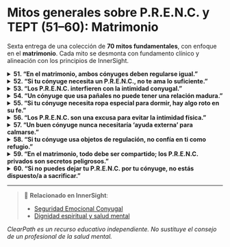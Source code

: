 # Mitos generales sobre P.R.E.N.C. y TEPT (51–60): Matrimonio

Sexta entrega de una colección de **70 mitos fundamentales**, con enfoque en el **matrimonio**. Cada mito se desmonta con fundamento clínico y alineación con los principios de InnerSight.

<details>
<summary><strong>51. “En el matrimonio, ambos cónyuges deben regularse igual.”</strong></summary>
<p><strong>Realidad:</strong> Cada persona tiene un sistema nervioso único; lo que regula a uno puede no funcionar —o incluso dañar— al otro.<br><strong>Riesgo:</strong> Se impone una norma de “normalidad” que invalida las necesidades legítimas de uno de los cónyuges.</p>
</details>

<details>
<summary><strong>52. “Si tu cónyuge necesita un P.R.E.N.C., no te ama lo suficiente.”</strong></summary>
<p><strong>Realidad:</strong> La necesidad de regulación no está relacionada con el amor, sino con la fisiología del sistema nervioso tras el trauma o la neurodivergencia.<br><strong>Riesgo:</strong> Se confunde la necesidad con el rechazo, generando inseguridad emocional.</p>
</details>

<details>
<summary><strong>53. “Los P.R.E.N.C. interfieren con la intimidad conyugal.”</strong></summary>
<p><strong>Realidad:</strong> Muchos P.R.E.N.C. permiten que la persona esté más presente y segura, lo que puede mejorar la conexión íntima.<br><strong>Riesgo:</strong> Se asume que la regulación es un obstáculo, cuando en realidad puede ser un puente.</p>
</details>

<details>
<summary><strong>54. “Un cónyuge que usa pañales no puede tener una relación madura.”</strong></summary>
<p><strong>Realidad:</strong> El uso simbólico de pañales (sin función fisiológica) puede ser una estrategia de autorregulación legítima tras trauma de desamparo.<br><strong>Riesgo:</strong> Se juzga la madurez conyugal por estándares externos, no por la calidad del vínculo.</p>
</details>

<details>
<summary><strong>55. “Si tu cónyuge necesita ropa especial para dormir, hay algo roto en su fe.”</strong></summary>
<p><strong>Realidad:</strong> La fe y la regulación somática coexisten; una no anula a la otra.<br><strong>Riesgo:</strong> Se espiritualiza una necesidad neurológica, generando culpa innecesaria.</p>
</details>

<details>
<summary><strong>56. “Los P.R.E.N.C. son una excusa para evitar la intimidad física.”</strong></summary>
<p><strong>Realidad:</strong> En muchos casos, los P.R.E.N.C. permiten que la persona se sienta segura para participar en la intimidad.<br><strong>Riesgo:</strong> Se interpreta la necesidad como rechazo, dañando la confianza conyugal.</p>
</details>

<details>
<summary><strong>57. “Un buen cónyuge nunca necesitaría ‘ayuda externa’ para calmarse.”</strong></summary>
<p><strong>Realidad:</strong> La autorregulación no siempre es posible tras trauma complejo; los P.R.E.N.C. son herramientas de autonomía, no dependencia.<br><strong>Riesgo:</strong> Se idealiza la autosuficiencia, ignorando la realidad del daño neurológico.</p>
</details>

<details>
<summary><strong>58. “Si tu cónyuge usa objetos de regulación, no confía en ti como refugio.”</strong></summary>
<p><strong>Realidad:</strong> Los P.R.E.N.C. no reemplazan al cónyuge; complementan el apoyo humano cuando el sistema nervioso está en alarma.<br><strong>Riesgo:</strong> Se toma como ofensa personal una necesidad fisiológica.</p>
</details>

<details>
<summary><strong>59. “En el matrimonio, todo debe ser compartido; los P.R.E.N.C. privados son secretos peligrosos.”</strong></summary>
<p><strong>Realidad:</strong> Algunos P.R.E.N.C. son íntimos por naturaleza (como ropa interior regulatoria) y no implican ocultamiento, sino dignidad personal.<br><strong>Riesgo:</strong> Se confunde la privacidad con la falta de transparencia.</p>
</details>

<details>
<summary><strong>60. “Si no puedes dejar tu P.R.E.N.C. por tu cónyuge, no estás dispuesto/a a sacrificar.”</strong></summary>
<p><strong>Realidad:</strong> Pedir que alguien abandone una estrategia regulatoria esencial no es un acto de amor, sino una exigencia que puede causar colapso emocional.<br><strong>Riesgo:</strong> Se distorsiona el concepto de sacrificio, convirtiéndolo en coerción.</p>
</details>

---

> 🔗 **Relacionado en InnerSight**:  
> - [Seguridad Emocional Conyugal](https://inner-clarity.github.io/InnerSight/es#seguridad-emocional-conyugal)  
> - [Dignidad espiritual y salud mental](https://inner-clarity.github.io/InnerSight/es#dignidad-espiritual-y-salud-mental)

*ClearPath es un recurso educativo independiente. No sustituye el consejo de un profesional de la salud mental.*